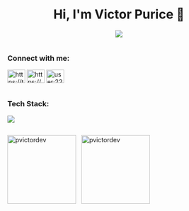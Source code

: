 <h1 align="center">Hi, I'm Victor Purice 👋</h1>
<!-- <h3 align="center">A Tech-Savvy Front-End Web Developer based in Romania 📍</h3> -->
<p align="center">
  <a href="https://github.com/pvictordev/readme-typing-svg"><img src="https://readme-typing-svg.herokuapp.com?lines=Tech-Savvy+Front-End+Web+Developer;Computer+Science+Undergraduate;Freelance+Worker;Aspiring+Learner&center=true&width=500&height=50"></a>
</p>

<div style="display: flex; flex-direction: column; align-items: flex-start; justify-content:center; margin-bottom:px;">

<div>
<h3>Connect with me:</h3>
<p >
<a href="https://twitter.com/https://twitter.com/wftpid" target="blank"><img align="center" src="https://raw.githubusercontent.com/rahuldkjain/github-profile-readme-generator/master/src/images/icons/Social/twitter.svg" alt="https://twitter.com/wftpid" height="30" width="40" /></a>
<a href="https://linkedin.com/in/https://www.linkedin.com/in/victor-purice-204229276/" target="blank"><img align="center" src="https://raw.githubusercontent.com/rahuldkjain/github-profile-readme-generator/master/src/images/icons/Social/linked-in-alt.svg" alt="https://www.linkedin.com/in/victor-purice-204229276/" height="30" width="40" /></a>
<a href="https://stackoverflow.com/users/user:22672347" target="blank"><img align="center" src="https://raw.githubusercontent.com/rahuldkjain/github-profile-readme-generator/master/src/images/icons/Social/stack-overflow.svg" alt="user:22672347" height="30" width="40" /></a>
</p>
</div>

<div>
<h3>Tech Stack:</h3>
<p> 
  <a href="https://skillicons.dev">
    <img src="https://skillicons.dev/icons?i=react,ts,redux,tailwind,mongo,nodejs,express" />
  </a>
</div>

</div>

<div style="display:flex; flex-direction:row; align-items:flex-end;gap:0.5rem">
<p><img align="center" height="155px" src="https://github-readme-stats.vercel.app/api/top-langs?username=pvictordev&show_icons=true&locale=en&layout=compact" alt="pvictordev" /></p>

<p>&nbsp;<img align="center"  height="155px" src="https://github-readme-stats.vercel.app/api?username=pvictordev&show_icons=true&locale=en" alt="pvictordev" /></p>

</div>
<!-- 
<p><img align="center" src="https://github-readme-streak-stats.herokuapp.com/?user=pvictordev&" alt="pvictordev" /></p> -->


